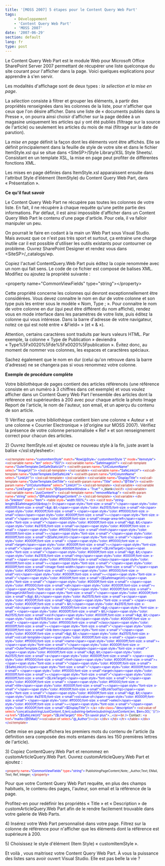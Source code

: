 ```yaml
---
title: '[MOSS 2007] 5 étapes pour le Content Query Web Part'
tags:
    - Développement
    - 'Content Query Web Part'
    - 'MOSS 2007'
date: '2007-06-29'
section: default
lang: fr
type: post
---
```


Le Content Query Web Part est le module Web pour Microsoft Office SharePoint Server 2007 permettant de récupérer une liste quelconque du site courant pour l'afficher dans la page. Voici quelques explications pour apprendre à s'en servir.

<!-- more -->

Les modalités d'affichage sont de deux types : _la sélection et la mise en page_.

La _sélection_ consiste à filtrer et grouper les éléments, à partir des propriétés renseignées dans les colonnes de la liste, pour n'afficher que ceux que l'on désire afficher. Dans une liste de « documents publiés dans la Presse », on pourra ainsi choisir d'afficher sur la page dédiée à un magasine uniquement les articles qui y ont été publiés (filtrage sur la source de l'article) ou seulement les articles du mois de mai (filtrage sur la date de parution).

La _mise en page_ définit la façon dont les éléments vont être affichés. Elle se définit principalement dans la feuille de style de votre site et dans le fichier ItemStyle.xsl qui se situe dans &lt;SiteSP&gt;/Style Library/XSL Style Sheets/. Consistant en un template XSL, la mise en page peut profiter de différentes fonctions XML.

Les mises en page définies dans ItemStyle.xsl apparaissent ensuite dans l'attribut Style d'élément (ItemStyle) du Content Query Web Part, dans « Présentation ».

**Ce qu'il faut savoir**

Le Content Query Web Part ne récupère pas toutes les colonnes de votre liste. En fait, il ne récupère à chaque requête qu'une petite partie des informations. Par défaut, il est ainsi impossible d'afficher dans un Content Query Web Part le contenu d'une page d'article. Pour cela, il va falloir manipuler un peu.

On pourrait le faire en codant à la main un Web Part sous Visual Studio. Mais avouez que ce n'est pas très sport et surtout, ça entraine une charge inutile car il est possible d'utiliser les outils existants pour contourner ce problème.
Ouvrez SharePoint Designer et rendez vous dans &lt;SiteSP&gt;/_catalogs/wp.

Copiez l'actuel ContentQuery.Web Part puis éditez la copie renommée avec un nom qui fait sens. Le code de ce fichier est composé de balises XML. Modifiez ou ajoutez la propriété suivante :

&lt;property name="CommonViewFields" type="string"&gt;&lt;/property&gt;

Cette propriété concerne les colonnes qui devront exceptionnellement être considérées. Vous devez connaitre le nom en dur de votre colonne et son type puis les entrer sous le modèle « Nom, Type ; ».
Pour connaitre le nom de votre colonne en dur (qui peut être différent du nom affiché), rendez vous en mode interface dans les paramètres de votre liste, puis éditez la colonne qui vous intéresse. Dans la barre d'adresse de votre navigateur, notez ce qui est noté entre « &amp;Field= » (et « &amp; »).

Attention, certains caractères sont traduits par leurs valeurs HTML. Par exemple, la colonne « Type de Publication » deviendra « Type%5Fx0020%5Fde%5Fx0020%5Fpublication ». Évitez donc, au moment de nommer vos colonnes, les espaces et caractères spéciaux.

Sachez également que le nom en dur (celui qu'on retrouve dans la barre d'adresse) ne se changera pas si vous renommez votre colonne.

**Exemple de procédure complète**

Votre bibliothèque de pages contient des articles référencés (une référence consiste en un numéro à 3 chiffres dans cet exemple) et vous voulez afficher dans un Content Query Web Part l'ensemble des articles dont la référence est supérieurdes à 200 avec pour chaque article la photo Image Report de l'article, le nom de l'auteur, son email, et un aperçu du contenu de son article.

1)<span> </span>Vérifiez que votre bibliothèque contient bien une colonne « Auteur » et une colonne « Courrier Electronique » (d'origine sur MOSS 2007). Vérifiez la présence de votre colonne personnalisée « Ref » et son renseignement correct pour chacun des articles.

2)<span> </span>Ouvrez ItemStyle.xsl et ajoutez ce nouveau style à la fin, juste avant la balise &lt;/xsl:stylesheet&gt;:

<span style="color: #0000ff;font-size: x-small">&lt;</span><span style="color: #a31515;font-size: x-small">xsl:template</span><span style="color: #0000ff;font-size: x-small"> </span><span style="color: #ff0000;font-size: x-small">name</span><span style="color: #0000ff;font-size: x-small">=</span><span style="font-size: x-small">"</span><span style="color: #0000ff;font-size: x-small">customItemStyle</span><span style="font-size: x-small">"</span><span style="color: #0000ff;font-size: x-small"> </span><span style="color: #ff0000;font-size: x-small">match</span><span style="color: #0000ff;font-size: x-small">=</span><span style="font-size: x-small">"</span><span style="color: #0000ff;font-size: x-small">Row[@Style=' customItemStyle ']</span><span style="font-size: x-small">"</span><span style="color: #0000ff;font-size: x-small"> </span><span style="color: #ff0000;font-size: x-small">mode</span><span style="color: #0000ff;font-size: x-small">=</span><span style="font-size: x-small">"</span><span style="color: #0000ff;font-size: x-small">itemstyle</span><span style="font-size: x-small">"</span><span style="color: #0000ff;font-size: x-small">&gt;
&lt;</span><span style="color: #a31515;font-size: x-small">xsl:variable</span><span style="color: #0000ff;font-size: x-small"> </span><span style="color: #ff0000;font-size: x-small">name</span><span style="color: #0000ff;font-size: x-small">=</span><span style="font-size: x-small">"</span><span style="color: #0000ff;font-size: x-small">len</span><span style="font-size: x-small">"</span><span style="color: #0000ff;font-size: x-small"> </span><span style="color: #ff0000;font-size: x-small">select</span><span style="color: #0000ff;font-size: x-small">=</span><span style="font-size: x-small">"</span><span style="color: #0000ff;font-size: x-small">150</span><span style="font-size: x-small">"</span><span style="color: #0000ff;font-size: x-small">/&gt;
&lt;</span><span style="color: #a31515;font-size: x-small">xsl:variable</span><span style="color: #0000ff;font-size: x-small"> </span><span style="color: #ff0000;font-size: x-small">name</span><span style="color: #0000ff;font-size: x-small">=</span><span style="font-size: x-small">"</span><span style="color: #0000ff;font-size: x-small">SafeImageUrl</span><span style="font-size: x-small">"</span><span style="color: #0000ff;font-size: x-small">&gt;
&lt;</span><span style="color: #a31515;font-size: x-small">xsl:call-template</span><span style="color: #0000ff;font-size: x-small"> </span><span style="color: #ff0000;font-size: x-small">name</span><span style="color: #0000ff;font-size: x-small">=</span><span style="font-size: x-small">"</span><span style="color: #0000ff;font-size: x-small">OuterTemplate.GetSafeStaticUrl</span><span style="font-size: x-small">"</span><span style="color: #0000ff;font-size: x-small">&gt;
&lt;</span><span style="color: #a31515;font-size: x-small">xsl:with-param</span><span style="color: #0000ff;font-size: x-small"> </span><span style="color: #ff0000;font-size: x-small">name</span><span style="color: #0000ff;font-size: x-small">=</span><span style="font-size: x-small">"</span><span style="color: #0000ff;font-size: x-small">UrlColumnName</span><span style="font-size: x-small">"</span><span style="color: #0000ff;font-size: x-small"> </span><span style="color: #ff0000;font-size: x-small">select</span><span style="color: #0000ff;font-size: x-small">=</span><span style="font-size: x-small">"</span><span style="color: #0000ff;font-size: x-small">'ImageUrl'</span><span style="font-size: x-small">"</span><span style="color: #0000ff;font-size: x-small">/&gt;
&lt;/</span><span style="color: #a31515;font-size: x-small">xsl:call-template</span><span style="color: #0000ff;font-size: x-small">&gt;
&lt;/</span><span style="color: #a31515;font-size: x-small">xsl:variable</span><span style="color: #0000ff;font-size: x-small">&gt;
&lt;</span><span style="color: #a31515;font-size: x-small">xsl:variable</span><span style="color: #0000ff;font-size: x-small"> </span><span style="color: #ff0000;font-size: x-small">name</span><span style="color: #0000ff;font-size: x-small">=</span><span style="font-size: x-small">"</span><span style="color: #0000ff;font-size: x-small">SafeLinkUrl</span><span style="font-size: x-small">"</span><span style="color: #0000ff;font-size: x-small">&gt;
&lt;</span><span style="color: #a31515;font-size: x-small">xsl:call-template</span><span style="color: #0000ff;font-size: x-small"> </span><span style="color: #ff0000;font-size: x-small">name</span><span style="color: #0000ff;font-size: x-small">=</span><span style="font-size: x-small">"</span><span style="color: #0000ff;font-size: x-small">OuterTemplate.GetSafeLink</span><span style="font-size: x-small">"</span><span style="color: #0000ff;font-size: x-small">&gt;
&lt;</span><span style="color: #a31515;font-size: x-small">xsl:with-param</span><span style="color: #0000ff;font-size: x-small"> </span><span style="color: #ff0000;font-size: x-small">name</span><span style="color: #0000ff;font-size: x-small">=</span><span style="font-size: x-small">"</span><span style="color: #0000ff;font-size: x-small">UrlColumnName</span><span style="font-size: x-small">"</span><span style="color: #0000ff;font-size: x-small"> </span><span style="color: #ff0000;font-size: x-small">select</span><span style="color: #0000ff;font-size: x-small">=</span><span style="font-size: x-small">"</span><span style="color: #0000ff;font-size: x-small">'LinkUrl'</span><span style="font-size: x-small">"</span><span style="color: #0000ff;font-size: x-small">/&gt;
&lt;/</span><span style="color: #a31515;font-size: x-small">xsl:call-template</span><span style="color: #0000ff;font-size: x-small">&gt;
&lt;/</span><span style="color: #a31515;font-size: x-small">xsl:variable</span><span style="color: #0000ff;font-size: x-small">&gt;
&lt;</span><span style="color: #a31515;font-size: x-small">xsl:variable</span><span style="color: #0000ff;font-size: x-small"> </span><span style="color: #ff0000;font-size: x-small">name</span><span style="color: #0000ff;font-size: x-small">=</span><span style="font-size: x-small">"</span><span style="color: #0000ff;font-size: x-small">DisplayTitle</span><span style="font-size: x-small">"</span><span style="color: #0000ff;font-size: x-small">&gt;
&lt;</span><span style="color: #a31515;font-size: x-small">xsl:call-template</span><span style="color: #0000ff;font-size: x-small"> </span><span style="color: #ff0000;font-size: x-small">name</span><span style="color: #0000ff;font-size: x-small">=</span><span style="font-size: x-small">"</span><span style="color: #0000ff;font-size: x-small">OuterTemplate.GetTitle</span><span style="font-size: x-small">"</span><span style="color: #0000ff;font-size: x-small">&gt;
&lt;</span><span style="color: #a31515;font-size: x-small">xsl:with-param</span><span style="color: #0000ff;font-size: x-small"> </span><span style="color: #ff0000;font-size: x-small">name</span><span style="color: #0000ff;font-size: x-small">=</span><span style="font-size: x-small">"</span><span style="color: #0000ff;font-size: x-small">Title</span><span style="font-size: x-small">"</span><span style="color: #0000ff;font-size: x-small"> </span><span style="color: #ff0000;font-size: x-small">select</span><span style="color: #0000ff;font-size: x-small">=</span><span style="font-size: x-small">"</span><span style="color: #0000ff;font-size: x-small">@Title</span><span style="font-size: x-small">"</span><span style="color: #0000ff;font-size: x-small">/&gt;
&lt;</span><span style="color: #a31515;font-size: x-small">xsl:with-param</span><span style="color: #0000ff;font-size: x-small"> </span><span style="color: #ff0000;font-size: x-small">name</span><span style="color: #0000ff;font-size: x-small">=</span><span style="font-size: x-small">"</span><span style="color: #0000ff;font-size: x-small">UrlColumnName</span><span style="font-size: x-small">"</span><span style="color: #0000ff;font-size: x-small"> </span><span style="color: #ff0000;font-size: x-small">select</span><span style="color: #0000ff;font-size: x-small">=</span><span style="font-size: x-small">"</span><span style="color: #0000ff;font-size: x-small">'LinkUrl'</span><span style="font-size: x-small">"</span><span style="color: #0000ff;font-size: x-small">/&gt;
&lt;/</span><span style="color: #a31515;font-size: x-small">xsl:call-template</span><span style="color: #0000ff;font-size: x-small">&gt;
&lt;/</span><span style="color: #a31515;font-size: x-small">xsl:variable</span><span style="color: #0000ff;font-size: x-small">&gt;
&lt;</span><span style="color: #a31515;font-size: x-small">xsl:variable</span><span style="color: #0000ff;font-size: x-small"> </span><span style="color: #ff0000;font-size: x-small">name</span><span style="color: #0000ff;font-size: x-small">=</span><span style="font-size: x-small">"</span><span style="color: #0000ff;font-size: x-small">LinkTarget</span><span style="font-size: x-small">"</span><span style="color: #0000ff;font-size: x-small">&gt;
&lt;</span><span style="color: #a31515;font-size: x-small">xsl:if</span><span style="color: #0000ff;font-size: x-small"> </span><span style="color: #ff0000;font-size: x-small">test</span><span style="color: #0000ff;font-size: x-small">=</span><span style="font-size: x-small">"</span><span style="color: #0000ff;font-size: x-small">@OpenInNewWindow = 'True'</span><span style="font-size: x-small">"</span><span style="color: #0000ff;font-size: x-small"> &gt;</span><span style="font-size: x-small">_blank</span><span style="color: #0000ff;font-size: x-small">&lt;/</span><span style="color: #a31515;font-size: x-small">xsl:if</span><span style="color: #0000ff;font-size: x-small">&gt;
&lt;/</span><span style="color: #a31515;font-size: x-small">xsl:variable</span><span style="color: #0000ff;font-size: x-small">&gt;
&lt;</span><span style="color: #a31515;font-size: x-small">xsl:variable</span><span style="color: #0000ff;font-size: x-small"> </span><span style="color: #ff0000;font-size: x-small">name</span><span style="color: #0000ff;font-size: x-small">=</span><span style="font-size: x-small">"</span><span style="color: #0000ff;font-size: x-small">JustContent</span><span style="font-size: x-small">"</span><span style="color: #0000ff;font-size: x-small">&gt;
&lt;</span><span style="color: #a31515;font-size: x-small">xsl:call-template</span><span style="color: #0000ff;font-size: x-small"> </span><span style="color: #ff0000;font-size: x-small">name</span><span style="color: #0000ff;font-size: x-small">=</span><span style="font-size: x-small">"</span><span style="color: #0000ff;font-size: x-small">removeMarkup</span><span style="font-size: x-small">"</span><span style="color: #0000ff;font-size: x-small">&gt;
&lt;</span><span style="color: #a31515;font-size: x-small">xsl:with-param</span><span style="color: #0000ff;font-size: x-small"> </span><span style="color: #ff0000;font-size: x-small">name</span><span style="color: #0000ff;font-size: x-small">=</span><span style="font-size: x-small">"</span><span style="color: #0000ff;font-size: x-small">string</span><span style="font-size: x-small">"</span><span style="color: #0000ff;font-size: x-small"> </span><span style="color: #ff0000;font-size: x-small">select</span><span style="color: #0000ff;font-size: x-small">=</span><span style="font-size: x-small">"</span><span style="color: #0000ff;font-size: x-small">@PublishingPageContent</span><span style="font-size: x-small">"</span><span style="color: #0000ff;font-size: x-small"> /&gt;
&lt;/</span><span style="color: #a31515;font-size: x-small">xsl:call-template</span><span style="color: #0000ff;font-size: x-small">&gt;
&lt;/</span><span style="color: #a31515;font-size: x-small">xsl:variable</span><span style="color: #0000ff;font-size: x-small">&gt;
&lt;</span><span style="color: #a31515;font-size: x-small">div</span><span style="color: #0000ff;font-size: x-small"> </span><span style="color: #ff0000;font-size: x-small">id</span><span style="color: #0000ff;font-size: x-small">=</span><span style="font-size: x-small">"</span><span style="color: #0000ff;font-size: x-small">linkitem</span><span style="font-size: x-small">"</span><span style="color: #0000ff;font-size: x-small"> </span><span style="color: #ff0000;font-size: x-small">class</span><span style="color: #0000ff;font-size: x-small">=</span><span style="font-size: x-small">"</span><span style="color: #0000ff;font-size: x-small">item</span><span style="font-size: x-small">"</span><span style="color: #0000ff;font-size: x-small">&gt;
&lt;</span><span style="color: #a31515;font-size: x-small">table</span><span style="color: #0000ff;font-size: x-small"> </span><span style="color: #ff0000;font-size: x-small">style</span><span style="color: #0000ff;font-size: x-small">=</span><span style="font-size: x-small">"</span><span style="color: #0000ff;font-size: x-small">width:100%;</span><span style="font-size: x-small">"</span><span style="color: #0000ff;font-size: x-small">&gt;
&lt;</span><span style="color: #a31515;font-size: x-small">tr</span><span style="color: #0000ff;font-size: x-small">&gt;
&lt;</span><span style="color: #a31515;font-size: x-small">xsl:if</span><span style="color: #0000ff;font-size: x-small"> </span><span style="color: #ff0000;font-size: x-small">test</span><span style="color: #0000ff;font-size: x-small">=</span><span style="font-size: x-small">"</span><span style="color: #0000ff;font-size: x-small">string-length($SafeImageUrl)&nbsp;!= 0</span><span style="font-size: x-small">"</span><span style="color: #0000ff;font-size: x-small">&gt;
&lt;</span><span style="color: #a31515;font-size: x-small">td</span><span style="color: #0000ff;font-size: x-small"> </span><span style="color: #ff0000;font-size: x-small">class</span><span style="color: #0000ff;font-size: x-small">=</span><span style="font-size: x-small">"</span><span style="color: #0000ff;font-size: x-small">image-area-left</span><span style="font-size: x-small">"</span><span style="color: #0000ff;font-size: x-small">&gt;
&lt;</span><span style="color: #a31515;font-size: x-small">a</span><span style="color: #0000ff;font-size: x-small"> </span><span style="color: #ff0000;font-size: x-small">href</span><span style="color: #0000ff;font-size: x-small">=</span><span style="font-size: x-small">"</span><span style="color: #0000ff;font-size: x-small">{$SafeLinkUrl}</span><span style="font-size: x-small">"</span><span style="color: #0000ff;font-size: x-small"> </span><span style="color: #ff0000;font-size: x-small">target</span><span style="color: #0000ff;font-size: x-small">=</span><span style="font-size: x-small">"</span><span style="color: #0000ff;font-size: x-small">{$LinkTarget}</span><span style="font-size: x-small">"</span><span style="color: #0000ff;font-size: x-small">&gt;
&lt;</span><span style="color: #a31515;font-size: x-small">img</span><span style="color: #0000ff;font-size: x-small"> </span><span style="color: #ff0000;font-size: x-small">class</span><span style="color: #0000ff;font-size: x-small">=</span><span style="font-size: x-small">"</span><span style="color: #0000ff;font-size: x-small">image-fixed-width</span><span style="font-size: x-small">"</span><span style="color: #0000ff;font-size: x-small"> </span><span style="color: #ff0000;font-size: x-small">src</span><span style="color: #0000ff;font-size: x-small">=</span><span style="font-size: x-small">"</span><span style="color: #0000ff;font-size: x-small">{$SafeImageUrl}</span><span style="font-size: x-small">"</span><span style="color: #0000ff;font-size: x-small"> </span><span style="color: #ff0000;font-size: x-small">alt</span><span style="color: #0000ff;font-size: x-small">=</span><span style="font-size: x-small">"</span><span style="color: #0000ff;font-size: x-small">{@ImageUrlAltText}</span><span style="font-size: x-small">"</span><span style="color: #0000ff;font-size: x-small">/&gt;
&lt;/</span><span style="color: #a31515;font-size: x-small">a</span><span style="color: #0000ff;font-size: x-small">&gt;</span><span style="font-size: x-small">
</span><span style="color: #0000ff;font-size: x-small"> &lt;/</span><span style="color: #a31515;font-size: x-small">td</span><span style="color: #0000ff;font-size: x-small">&gt;</span><span style="font-size: x-small">
</span><span style="color: #0000ff;font-size: x-small"> &lt;/</span><span style="color: #a31515;font-size: x-small">xsl:if</span><span style="color: #0000ff;font-size: x-small">&gt;
&lt;</span><span style="color: #a31515;font-size: x-small">td</span><span style="color: #0000ff;font-size: x-small"> </span><span style="color: #ff0000;font-size: x-small">class</span><span style="color: #0000ff;font-size: x-small">=</span><span style="font-size: x-small">"</span><span style="color: #0000ff;font-size: x-small">link-item</span><span style="font-size: x-small">"</span><span style="color: #0000ff;font-size: x-small">&gt;
&lt;</span><span style="color: #a31515;font-size: x-small">xsl:call-template</span><span style="color: #0000ff;font-size: x-small"> </span><span style="color: #ff0000;font-size: x-small">name</span><span style="color: #0000ff;font-size: x-small">=</span><span style="font-size: x-small">"</span><span style="color: #0000ff;font-size: x-small">OuterTemplate.CallPresenceStatusIconTemplate</span><span style="font-size: x-small">"</span><span style="color: #0000ff;font-size: x-small">/&gt;
&lt;</span><span style="color: #a31515;font-size: x-small">a</span><span style="color: #0000ff;font-size: x-small"> </span><span style="color: #ff0000;font-size: x-small">href</span><span style="color: #0000ff;font-size: x-small">=</span><span style="font-size: x-small">"</span><span style="color: #0000ff;font-size: x-small">{$SafeLinkUrl}</span><span style="font-size: x-small">"</span><span style="color: #0000ff;font-size: x-small"> </span><span style="color: #ff0000;font-size: x-small">target</span><span style="color: #0000ff;font-size: x-small">=</span><span style="font-size: x-small">"</span><span style="color: #0000ff;font-size: x-small">{$LinkTarget}</span><span style="font-size: x-small">"</span><span style="color: #0000ff;font-size: x-small"> </span><span style="color: #ff0000;font-size: x-small">title</span><span style="color: #0000ff;font-size: x-small">=</span><span style="font-size: x-small">"</span><span style="color: #0000ff;font-size: x-small">{@LinkToolTip}</span><span style="font-size: x-small">"</span><span style="color: #0000ff;font-size: x-small">&gt;
&lt;</span><span style="color: #a31515;font-size: x-small">xsl:value-of</span><span style="color: #0000ff;font-size: x-small"> </span><span style="color: #ff0000;font-size: x-small">select</span><span style="color: #0000ff;font-size: x-small">=</span><span style="font-size: x-small">"</span><span style="color: #0000ff;font-size: x-small">$DisplayTitle</span><span style="font-size: x-small">"</span><span style="color: #0000ff;font-size: x-small">/&gt;</span><span style="font-size: x-small">
</span><span style="color: #0000ff;font-size: x-small"> &lt;/</span><span style="color: #a31515;font-size: x-small">a</span><span style="color: #0000ff;font-size: x-small">&gt;
&lt;</span><span style="color: #a31515;font-size: x-small">div</span><span style="color: #0000ff;font-size: x-small"> </span><span style="color: #ff0000;font-size: x-small">class</span><span style="color: #0000ff;font-size: x-small">=</span><span style="font-size: x-small">"</span><span style="color: #0000ff;font-size: x-small">description</span><span style="font-size: x-small">"</span><span style="color: #0000ff;font-size: x-small">&gt;
&lt;</span><span style="color: #a31515;font-size: x-small">xsl:value-of</span><span style="color: #0000ff;font-size: x-small"> </span><span style="color: #ff0000;font-size: x-small">select</span><span style="color: #0000ff;font-size: x-small">=</span><span style="font-size: x-small">"</span><span style="color: #0000ff;font-size: x-small">concat(substring($JustContent,0,$len),substring-before(substring($JustContent,$len, $len+30),' '))</span><span style="font-size: x-small">"</span><span style="color: #0000ff;font-size: x-small">/&gt;
&lt;</span><span style="color: #a31515;font-size: x-small">a</span><span style="color: #0000ff;font-size: x-small"> </span><span style="color: #ff0000;font-size: x-small">href</span><span style="color: #0000ff;font-size: x-small">=</span><span style="font-size: x-small">"</span><span style="color: #0000ff;font-size: x-small">{$SafeLinkUrl}</span><span style="font-size: x-small">"</span><span style="color: #0000ff;font-size: x-small"> </span><span style="color: #ff0000;font-size: x-small">target</span><span style="color: #0000ff;font-size: x-small">=</span><span style="font-size: x-small">"</span><span style="color: #0000ff;font-size: x-small">{$LinkTarget}</span><span style="font-size: x-small">"</span><span style="color: #0000ff;font-size: x-small"> </span><span style="color: #ff0000;font-size: x-small">title</span><span style="color: #0000ff;font-size: x-small">=</span><span style="font-size: x-small">"</span><span style="color: #0000ff;font-size: x-small">En savoir plus</span><span style="font-size: x-small">"</span><span style="color: #0000ff;font-size: x-small">&gt;</span><span style="font-size: x-small">…</span><span style="color: #0000ff;font-size: x-small">&lt;/</span><span style="color: #a31515;font-size: x-small">a</span><span style="color: #0000ff;font-size: x-small">&gt;&lt;</span><span style="color: #a31515;font-size: x-small">br</span><span style="color: #0000ff;font-size: x-small"> /&gt;
</span><span style="font-size: x-small"> Contact&nbsp;: </span><span style="color: #0000ff;font-size: x-small">&lt;</span><span style="color: #a31515;font-size: x-small">a</span><span style="color: #0000ff;font-size: x-small"> </span><span style="color: #ff0000;font-size: x-small">href</span><span style="color: #0000ff;font-size: x-small">=</span><span style="font-size: x-small">"</span><span style="color: #0000ff;font-size: x-small">mailto:{@EMail}</span><span style="font-size: x-small">"</span><span style="color: #0000ff;font-size: x-small">&gt;&lt;</span><span style="color: #a31515;font-size: x-small">xsl:value-of</span><span style="color: #0000ff;font-size: x-small"> </span><span style="color: #ff0000;font-size: x-small">select</span><span style="color: #0000ff;font-size: x-small">=</span><span style="font-size: x-small">"</span><span style="color: #0000ff;font-size: x-small">@_Author</span><span style="font-size: x-small">"</span><span style="color: #0000ff;font-size: x-small">/&gt;&lt;/</span><span style="color: #a31515;font-size: x-small">a</span><span style="color: #0000ff;font-size: x-small">&gt;
&lt;/</span><span style="color: #a31515;font-size: x-small">div</span><span style="color: #0000ff;font-size: x-small">&gt;</span><span style="font-size: x-small">
</span><span style="color: #0000ff;font-size: x-small"> &lt;/</span><span style="color: #a31515;font-size: x-small">td</span><span style="color: #0000ff;font-size: x-small">&gt;</span><span style="font-size: x-small">
</span><span style="color: #0000ff;font-size: x-small"> &lt;/</span><span style="color: #a31515;font-size: x-small">tr</span><span style="color: #0000ff;font-size: x-small">&gt;</span><span style="font-size: x-small">
</span><span style="color: #0000ff;font-size: x-small"> &lt;/</span><span style="color: #a31515;font-size: x-small">table</span><span style="color: #0000ff;font-size: x-small">&gt;</span><span style="font-size: x-small">
</span><span style="color: #0000ff;font-size: x-small"> &lt;/</span><span style="color: #a31515;font-size: x-small">div</span><span style="color: #0000ff;font-size: x-small">&gt;
&lt;/</span><span style="color: #a31515;font-size: x-small">xsl:template</span><span style="color: #0000ff;font-size: x-small">&gt;</span>

Cette mise en page affichera les premiers mots du contenu de l'article (la définition sera composée des mots entamés dans les 150 premières lettres de l'article).

3)<span> </span>Copiez ContentQuery.Web Part et renommez en customArticleQuery.Web Part.
Ouvrez customArticleQuery.Web Part et ajoutez :

<span style="color: #0000ff;font-size: x-small"> </span>

<span style="color: #0000ff;font-size: x-small">&lt;</span><span style="color: #a31515;font-size: x-small">property</span><span style="color: #0000ff;font-size: x-small"> </span><span style="color: #ff0000;font-size: x-small">name</span><span style="color: #0000ff;font-size: x-small">=</span><span style="font-size: x-small">"</span><span style="color: #0000ff;font-size: x-small">CommonViewFields</span><span style="font-size: x-small">"</span><span style="color: #0000ff;font-size: x-small"> </span><span style="color: #ff0000;font-size: x-small">type</span><span style="color: #0000ff;font-size: x-small">=</span><span style="font-size: x-small">"</span><span style="color: #0000ff;font-size: x-small">string</span><span style="font-size: x-small">"</span><span style="color: #0000ff;font-size: x-small">&gt;
</span><span style="font-size: x-small">PublishingPageContent,Note; _Author,Text; EMail, Text; Ref, Integer;</span><span style="color: #0000ff;font-size: x-small">
&lt;/</span><span style="color: #a31515;font-size: x-small">property</span><span style="color: #0000ff;font-size: x-small">&gt;</span>

<span style="color: #0000ff;font-size: x-small"> </span>

Pour que votre Content Query Web Part requête, en plus des champs habituels, le contenu des pages, l'auteur, son email et la référence de la page.

Profitez-en pour redéfinir les propriétés « Title » et « Description » de customArticleQuery.Web Part afin de le rendre facilement trouvable dans votre galerie de Web Parts.

4)<span> </span>Insérez votre Web Part personnalisé dans votre page. Filtrez sur la colonne de référence pour n'afficher que les éléments dont la référence est supérieure à 200.

5)<span> </span>Choisissez le style d'élément (Item Style) « customItemStyle ».

Et voilà , vous maitrisez votre Content Query Web Part. À vous la puissance des listes sans avoir ouvert Visual Studio. Elle est pas belle la vie ?
